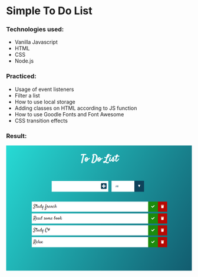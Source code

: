 # Simple  To Do List

### Technologies used:
* Vanilla Javascript
* HTML
* CSS
* Node.js

### Practiced:
* Usage of event listeners
* Filter a list
* How to use local storage
* Adding classes on HTML according to JS function
* How to use Goodle Fonts and Font Awesome
* CSS transition effects

### Result:
![](./image/todolist.png)
